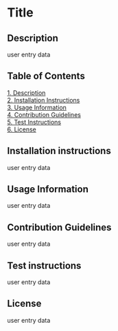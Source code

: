 # Title

## Description

user entry data

## Table of Contents

[1. Description](#description)\
[2. Installation Instructions](#installation-instructions)\
[3. Usage Information](#usage-information)\
[4. Contribution Guidelines](#contribution-guidelines)\
[5. Test Instructions](#test-instructions)\
[6. License](#license)

## Installation instructions

user entry data

## Usage Information

user entry data

## Contribution Guidelines

user entry data

## Test instructions

user entry data

## License

user entry data
